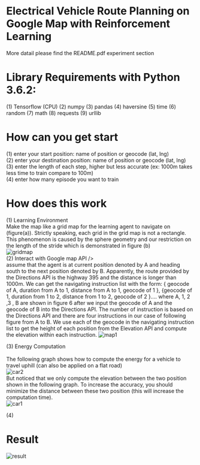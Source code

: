 # Electrical Vehicle Route Planning on Google Map with Reinforcement Learning
More datail please find the README.pdf experiment section

# Library Requirements with Python 3.6.2:
(1) Tensorflow (CPU)
(2) numpy
(3) pandas
(4) haversine
(5) time
(6) random
(7) math
(8) requests
(9) urllib

# How can you get start
(1) enter your start position: name of position or geocode (lat, lng)<br />
(2) enter your destination position: name of position or geocode (lat, lng)<br />
(3) enter the length of each step, higher but less accurate (ex: 1000m takes less time to train compare to 100m)<br />
(4) enter how many episode you want to train<br />

# How does this work
(1) Learning Environment<br />
Make the map like a grid map for the learning agent to navigate on (figure(a)). Strictly speaking, each grid in the grid map is not a rectangle. This phenomenon is caused by the sphere geometry and our restriction on the length of the stride which is demonstrated in figure (b)<br />
![gridmap](https://user-images.githubusercontent.com/25232370/33046405-c89e8556-ce1e-11e7-8f9a-ff50a931ccb5.JPG)<br />
(2) Interact with Google map API /><br />
assume that the agent is at current position denoted by A and heading south to the next position denoted by B. Apparently, the route provided by the Directions API is the highway 395 and the distance is longer than 1000m. We can get the navigating instruction list with the form: { geocode of A, duration from A to 1, distance from A to 1, geocode of 1 }, {geocode of 1, duration from 1 to 2, distance from 1 to 2, geocode of 2 }.... where A, 1, 2 ,3 , B are shown in figure 6 after we input the geocode of A and the geocode of B into the Directions API. The number of instruction is based on the Directions API and there are four instructions in our case of following figure from A to B. We use each of the geocode in the navigating instruction list to get the height of each position from the Elevation API and compute the elevation within each instruction.
![map1](https://user-images.githubusercontent.com/25232370/33046910-0d9b5b82-ce21-11e7-8974-4f9c0aa63e22.JPG)<br />


(3) Energy Computation<br /><br />
The following graph shows how to compute the energy for a vehicle to travel uphill (can also be applied on a flat road)<br />
![car2](https://user-images.githubusercontent.com/25232370/33047104-0e497efa-ce22-11e7-99f9-2452ec593348.JPG)<br />
But noticed that we only compute the elevation between the two position shown in the following graph. To increase the accuracy, you should minimize the distance between these two position (this will increase the computation time).<br />
![car1](https://user-images.githubusercontent.com/25232370/33046721-338fe5b6-ce20-11e7-8c17-3663462ac24f.JPG)<br />

(4)


# Result
![result](https://user-images.githubusercontent.com/25232370/33046240-25c5ac2e-ce1e-11e7-9156-faf109c42bbe.JPG)
